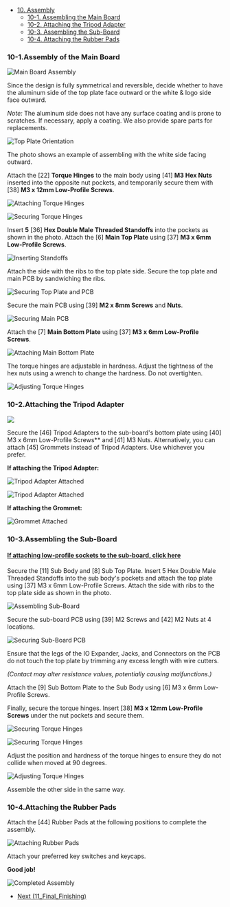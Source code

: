 - [10. Assembly](10_assembly.md)
  - [10-1. Assembling the Main Board](./10_assembly.md/#10-1Assembly-of-the-Main-Board)
  - [10-2. Attaching the Tripod Adapter](./10_assembly.md/#10-2Attaching-the-Tripod-Adapter)
  - [10-3. Assembling the Sub-Board](./10_assembly.md/#10-3Assembling-the-Sub-Board)
  - [10-4. Attaching the Rubber Pads](./10_assembly.md/#10-4Attaching-the-Rubber-Pads)

### 10-1.Assembly of the Main Board

![Main Board Assembly](../images/10/monkeypad_10_01.jpeg)

Since the design is fully symmetrical and reversible, decide whether to have the aluminum side of the top plate face outward or the white & logo side face outward.

*Note:* The aluminum side does not have any surface coating and is prone to scratches. If necessary, apply a coating. We also provide spare parts for replacements.

![Top Plate Orientation](../images/10/monkeypad_10_02.jpeg)

The photo shows an example of assembling with the white side facing outward.

Attach the [22] **Torque Hinges** to the main body using [41] **M3 Hex Nuts** inserted into the opposite nut pockets, and temporarily secure them with [38] **M3 x 12mm Low-Profile Screws**.

![Attaching Torque Hinges](../images/10/monkeypad_10_03.jpeg)

![Securing Torque Hinges](../images/10/monkeypad_10_04.jpeg)

Insert **5** [36] **Hex Double Male Threaded Standoffs** into the pockets as shown in the photo. Attach the [6] **Main Top Plate** using [37] **M3 x 6mm Low-Profile Screws**.

![Inserting Standoffs](../images/10/monkeypad_10_05.jpeg)

Attach the side with the ribs to the top plate side. Secure the top plate and main PCB by sandwiching the ribs.

![Securing Top Plate and PCB](../images/10/monkeypad_10_05.jpeg)

Secure the main PCB using [39] **M2 x 8mm Screws** and **Nuts**.

![Securing Main PCB](../images/10/monkeypad_10_06.jpeg)

Attach the [7] **Main Bottom Plate** using [37] **M3 x 6mm Low-Profile Screws**.

![Attaching Main Bottom Plate](../images/10/monkeypad_10_07.jpeg)

The torque hinges are adjustable in hardness. Adjust the tightness of the hex nuts using a wrench to change the hardness. Do not overtighten.

![Adjusting Torque Hinges](../images/10/monkeypad_10_08.jpeg)

### 10-2.Attaching the Tripod Adapter

![](../images/10/monkeypad_10_10.jpeg)

Secure the [46] Tripod Adapters to the sub-board's bottom plate using [40] M3 x 6mm Low-Profile Screws** and [41] M3 Nuts. Alternatively, you can attach [45] Grommets instead of Tripod Adapters. Use whichever you prefer.

**If attaching the Tripod Adapter:**

![Tripod Adapter Attached](../images/10/monkeypad_10_11.jpeg)

![Tripod Adapter Attached](../images/10/monkeypad_10_12.jpeg)

**If attaching the Grommet:**

![Grommet Attached](../images/10/monkeypad_10_13.jpeg)

### 10-3.Assembling the Sub-Board

#### [If attaching low-profile sockets to the sub-board, click here](../low_profile/10_Assembly_Low_Profile.md)

Secure the [11] Sub Body and [8] Sub Top Plate. Insert 5 Hex Double Male Threaded Standoffs into the sub body's pockets and attach the top plate using [37] M3 x 6mm Low-Profile Screws. Attach the side with ribs to the top plate side as shown in the photo.

![Assembling Sub-Board](../images/10/monkeypad_10_14.jpeg)

Secure the sub-board PCB using [39] M2 Screws and [42] M2 Nuts at 4 locations.

![Securing Sub-Board PCB](../images/10/monkeypad_10_15.jpeg)

Ensure that the legs of the IO Expander, Jacks, and Connectors on the PCB do not touch the top plate by trimming any excess length with wire cutters.

*(Contact may alter resistance values, potentially causing malfunctions.)*

Attach the [9] Sub Bottom Plate to the Sub Body using [6] M3 x 6mm Low-Profile Screws.

Finally, secure the torque hinges. Insert [38] **M3 x 12mm Low-Profile Screws** under the nut pockets and secure them.

![Securing Torque Hinges](../images/10/monkeypad_10_16.jpeg)

![Securing Torque Hinges](../images/10/monkeypad_10_17.jpeg)

Adjust the position and hardness of the torque hinges to ensure they do not collide when moved at 90 degrees.

![Adjusting Torque Hinges](../images/10/monkeypad_10_18.jpeg)

Assemble the other side in the same way.

### 10-4.Attaching the Rubber Pads

Attach the [44] Rubber Pads at the following positions to complete the assembly.

![Attaching Rubber Pads](../images/10/monkeypad_10_19.jpeg)

Attach your preferred key switches and keycaps.

**Good job!**

![Completed Assembly](../images/10/monkeypad_10_20.jpeg)

- [Next (11_Final_Finishing)](11_Complete.md)
